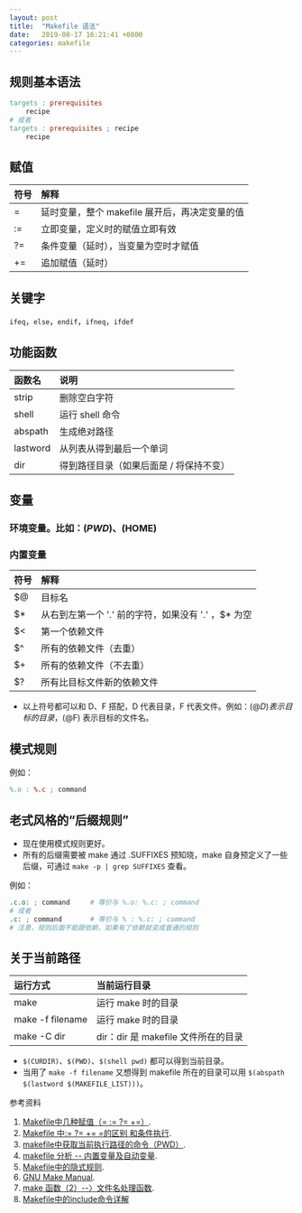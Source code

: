 ```yaml
---
layout: post
title:  "Makefile 语法"
date:   2019-08-17 16:21:41 +0800
categories: makefile
---
```


## 规则基本语法

```makefile
targets : prerequisites
    recipe
# 或者
targets : prerequisites ; recipe
    recipe
```

## 赋值

| 符号 | 解释 |
| :--- | :--- |
| =  | 延时变量，整个 makefile 展开后，再决定变量的值 |
| := | 立即变量，定义时的赋值立即有效 |
| ?= | 条件变量（延时），当变量为空时才赋值 |
| += | 追加赋值（延时） |

## 关键字

`ifeq`，`else`，`endif`，`ifneq`，`ifdef`

## 功能函数

| 函数名 | 说明 |
| :--- | :---|
| strip | 删除空白字符 |
| shell | 运行 shell 命令 |
| abspath | 生成绝对路径 |
| lastword | 从列表从得到最后一个单词 |
| dir | 得到路径目录（如果后面是 / 将保持不变） |


## 变量

### 环境变量。比如：$(PWD)、$(HOME)

### 内置变量

| 符号 | 解释 |
| :--- | :--- |
| $@ | 目标名 |
| $* | 从右到左第一个 '.' 前的字符，如果没有 '.' ，$* 为空 |
| $< | 第一个依赖文件 |
| $^ | 所有的依赖文件（去重） |
| $+ | 所有的依赖文件（不去重） |
| $? | 所有比目标文件新的依赖文件 |

- 以上符号都可以和 D、F 搭配，D 代表目录，F 代表文件。例如：$(@D) 表示目标的目录，$(@F) 表示目标的文件名。

## 模式规则

例如：

```makefile
%.o : %.c ; command
```

## 老式风格的“后缀规则”

- 现在使用模式规则更好。
- 所有的后缀需要被 make 通过 .SUFFIXES 预知晓，make 自身预定义了一些后缀，可通过 `make -p | grep SUFFIXES` 查看。

例如：

```makefile
.c.o: ; command     # 等价与 %.o: %.c: ; command
# 或者
.c: ; command       # 等价与 % : %.c: ; command
# 注意，规则后面不能跟依赖，如果有了依赖就变成普通的规则
```

## 关于当前路径

| 运行方式 | 当前运行目录 |
| :--- | :---|
| make | 运行 make 时的目录 |
| make -f filename | 运行 make 时的目录 |
| make -C dir | dir：dir 是 makefile 文件所在的目录 |

- `$(CURDIR)`、`$(PWD)`、`$(shell pwd)` 都可以得到当前目录。
- 当用了 `make -f filename` 又想得到 makefile 所在的目录可以用 `$(abspath $(lastword $(MAKEFILE_LIST)))`。

参考资料

1. [Makefile中几种赋值（= := ?= +=）](https://blog.csdn.net/u011676475/article/details/72828603).
2. [Makefile 中:= ?= += =的区别 和条件执行](https://blog.csdn.net/hanglinux/article/details/40148883).
3. [makefile中获取当前执行路径的命令（PWD）](https://blog.csdn.net/fhb1922702569/article/details/81558797).
4. [makefile 分析 -- 内置变量及自动变量](https://blog.csdn.net/hejinjing_tom_com/article/details/40781787).
5. [Makefile中的隐式规则](https://www.cnblogs.com/wushangqi/p/3748476.html).
6. [GNU Make Manual](https://www.gnu.org/software/make/manual/).
7. [make 函数（2）--〉文件名处理函数](https://blog.csdn.net/yejing_utopia/article/details/40017157).
8. [Makefile中的include命令详解](https://www.cnblogs.com/cuckoos/articles/5049984.html)
